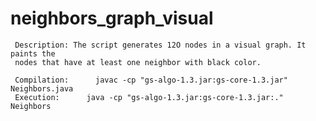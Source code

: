 # neighbors_graph_visual
     Description: The script generates 12O nodes in a visual graph. It paints the 
     nodes that have at least one neighbor with black color.
     
     Compilation:      javac -cp "gs-algo-1.3.jar:gs-core-1.3.jar" Neighbors.java       
     Execution:      java -cp "gs-algo-1.3.jar:gs-core-1.3.jar:." Neighbors
